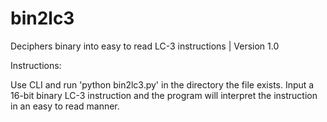 bin2lc3
=======


Deciphers binary into easy to read LC-3 instructions | Version 1.0

Instructions:

Use CLI and run 'python bin2lc3.py' in the directory the file exists.
Input a 16-bit binary LC-3 instruction and the program will interpret
the instruction in an easy to read manner.